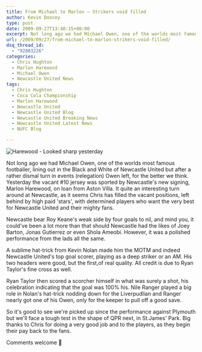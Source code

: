 ```yaml
---
title: From Michael to Marlon – Strikers void filled
author: Kevin Doocey
type: post
date: 2009-09-27T13:40:15+00:00
excerpt: Not long ago we had Michael Owen, one of the worlds most famous footballer, lining out in the Black and White of..
url: /2009/09/27/from-michael-to-marlon-strikers-void-filled/
dsq_thread_id:
  - "92803226"
categories:
  - Chris Hughton
  - Marlon Harewood
  - Michael Owen
  - Newcastle United News
tags:
  - Chris Hughton
  - Coca Cola Championship
  - Marlon Harewood
  - Newcastle United
  - Newcastle United Blog
  - Newcastle United Breaking News
  - Newcastle United Latest News
  - NUFC Blog

---
```

![Harewood - Looked sharp yesterday](http://oi36.tinypic.com/359n4fb.jpg)

Not long ago we had Michael Owen, one of the worlds most famous footballer, lining out in the Black and White of Newcastle United but after a rather dismal turn in events (relegation) Owen left, for the better we think. Yesterday the vacant #10 jersey was sported by Newcastle's new signing, Marlon Harewood, on loan from Aston Villa. It quite an interesting turn around at  Newcastle, as it seems Chris has filled the vacant positions, left behind by high paid 'stars', with determined players who want the very best for Newcastle United and their mighty fans.

Newcastle bear Roy Keane's weak side by four goals to nil, and mind you, it could've been a lot more than that should Newcastle had the likes of Joey Barton, Jonas Gutierrez or even Shola Ameobi. However, it was a polished performance from the lads all the same.

A sublime hat-trick from Kevin Nolan made him the MOTM and indeed Newcastle United's top goal scorer, playing as a deep striker or an AM. His two headers were good, but the first,of real quality. All credit is due to Ryan Taylor's fine cross as well.

Ryan Taylor then scored a scorcher himself in what was surely a shot, his celebration indicating that the goal was 100% his. Nile Ranger played a big role in Nolan's hat-trick nodding down for the Liverpudlian and Ranger nearly got one of his Owen, only for the keeper to pull off a good save.

So it's good to see we're picked up since the performance against Plymouth but we'll face a tough test in the shape of QPR next, in St.James' Park. Big thanks to Chris for doing a very good job and to the players, as they begin their pay back to the fans.

Comments welcome 🙂
